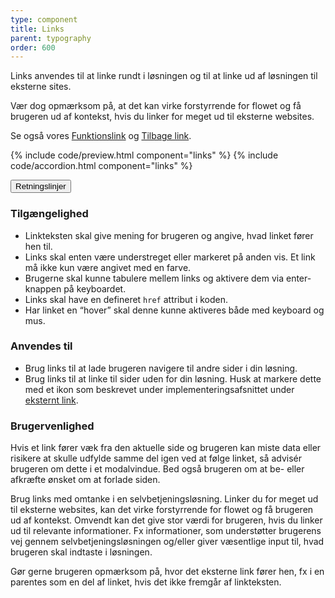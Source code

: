 ```yaml
---
type: component
title: Links
parent: typography
order: 600
---
```


<p class="font-lead">Links anvendes til at linke rundt i løsningen og til at linke ud af løsningen til eksterne sites.</p>
<p>Vær dog opmærksom på, at det kan virke forstyrrende for flowet og få brugeren ud af kontekst, hvis du linker for meget ud til eksterne websites.</p>
<p>Se også vores <a href="/komponenter/funktionslink/">Funktionslink</a> og <a href="/komponenter/tilbage-link/">Tilbage link</a>.</p>

{% include code/preview.html component="links" %}
{% include code/accordion.html component="links" %}
<div class="accordion accordion-bordered">
  <button class="button-unstyled accordion-button"
      aria-expanded="true" aria-controls="typolinks-docs">
    Retningslinjer
  </button>
  <div id="typolinks-docs" aria-hidden="false" class="accordion-content">
      <section>
        <h3 class="h4">Tilgængelighed</h3>
          <ul>
              <li>Linkteksten skal give mening for brugeren og angive, hvad linket fører hen til.</li>
              <li>Links skal enten være understreget eller markeret på anden vis. Et link må ikke kun være angivet med en farve.</li>
              <li>Brugerne skal kunne tabulere mellem links og aktivere dem via enter-knappen på keyboardet.</li>
              <li>Links skal have en defineret <code>href</code> attribut i koden.</li>
              <li>Har linket en “hover” skal denne kunne aktiveres både med keyboard og mus.</li>
          </ul>
      </section>
      <section>
        <h3 class="h4">Anvendes til</h3>
        <ul>
            <li>Brug links til at lade brugeren navigere til andre sider i din løsning.</li>
            <li>Brug links til at linke til sider uden for din løsning. Husk at markere dette med et ikon som beskrevet under implementeringsafsnittet under <a href="#eksternt-link">eksternt link</a>.</li>
        </ul>
        <h3 class="h4">Brugervenlighed</h3>
        <p>Hvis et link fører væk fra den aktuelle side og brugeren kan miste data eller risikere at skulle udfylde samme del igen ved at følge linket, så advisér brugeren om dette i et modalvindue. Bed også brugeren om at be- eller afkræfte ønsket om at forlade siden.</p>
        <p>Brug links med omtanke i en selvbetjeningsløsning. Linker du for meget ud til eksterne websites, kan det virke forstyrrende for flowet og få brugeren ud af kontekst. Omvendt kan det give stor værdi for brugeren, hvis du linker ud til relevante informationer. Fx informationer, som understøtter brugerens vej gennem selvbetjeningsløsningen og/eller giver væsentlige input til, hvad brugeren skal indtaste i løsningen.</p>
        <p>Gør gerne brugeren opmærksom på, hvor det eksterne link fører hen, fx i en parentes som en del af linket, hvis det ikke fremgår af linkteksten.</p>
      </section>
  </div>
</div>
